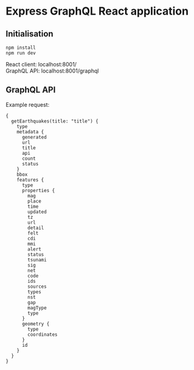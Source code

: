 # Express GraphQL React application
## Initialisation
`npm install`  
`npm run dev`  

React client: localhost:8001/  
GraphQL API: localhost:8001/graphql  

## GraphQL API
Example request:  
```
{
  getEarthquakes(title: "title") {
    type
    metadata {
      generated
      url
      title
      api
      count
      status
    }
    bbox
    features {
      type
      properties {
        mag
        place
        time
        updated
        tz
        url
        detail
        felt
        cdi
        mmi
        alert
        status
        tsunami
        sig
        net
        code
        ids
        sources
        types
        nst
        gap
        magType
        type
      }
      geometry {
        type
        coordinates
      }
      id
    }
  }
}
```
